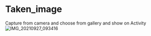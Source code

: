 # Taken_image
Capture from camera and choose from gallery and show on Activity
![IMG_20210927_093416](https://user-images.githubusercontent.com/81609614/134844869-1eb5ab08-a526-418f-904e-b870c31ae504.jpg)

